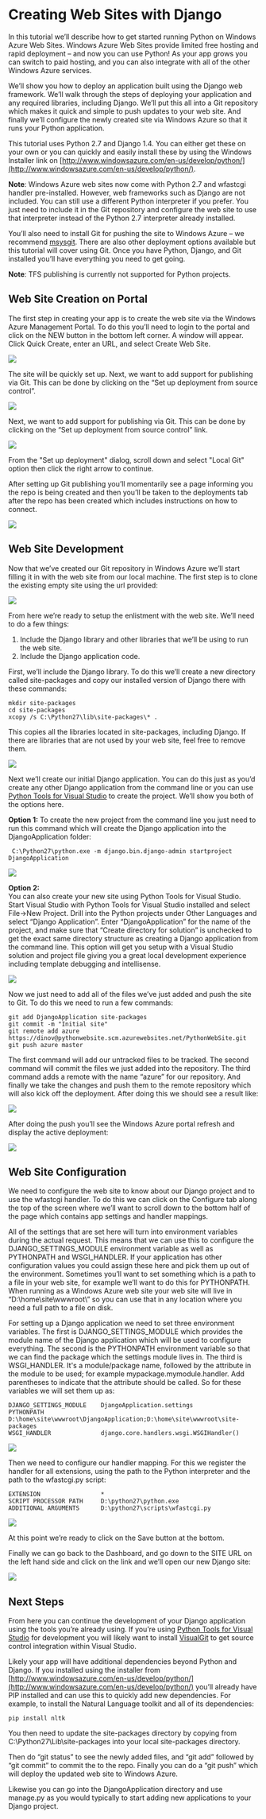 ﻿<properties linkid="develop-python-web-site-with-django" urlDisplayName="Web Sites with Django" pageTitle="Python Web Sites with Django - Windows Azure tutorial" title="Python Web Sites with Django - Windows Azure tutorial" metaKeywords="Windows Azure django   django web site" description="A tutorial that introduces you to running a Python web site on Windows Azure." metaCanonical="" disqusComments="1" umbracoNaviHide="0" />


# Creating Web Sites with Django

In this tutorial we’ll describe how to get started running Python on Windows Azure Web Sites.  Windows Azure Web Sites provide limited free hosting and rapid deployment – and now you can use Python!  As your app grows you can switch to paid hosting, and you can also integrate with all of the other Windows Azure services.  

We’ll show you how to deploy an application built using the Django web framework.  We’ll walk through the steps of deploying your application and any required libraries, including Django.  We’ll put this all into a Git repository which makes it quick and simple to push updates to your web site.  And finally we’ll configure the newly created site via Windows Azure so that it runs your Python application.  

<div chunk="../../Shared/Chunks/create-account-and-websites-note.md" />

This tutorial uses Python 2.7 and Django 1.4.  You can either get these on your own or you can quickly and easily install these by using the Windows Installer link on [http://www.windowsazure.com/en-us/develop/python/](http://www.windowsazure.com/en-us/develop/python/).  

**Note**: Windows Azure web sites now come with Python 2.7 and wfastcgi handler pre-installed.  However, web frameworks such as Django are not included.  You can still use a different Python interpreter if you prefer.  You just need to include it in the Git repository and configure the web site to use that interpreter instead of the Python 2.7 interpreter already installed.

You’ll also need to install Git for pushing the site to Windows Azure – we recommend [msysgit](http://code.google.com/p/msysgit/).  There are also other deployment options available but this tutorial will cover using Git.  Once you have Python, Django, and Git installed you’ll have everything you need to get going.

**Note**: TFS publishing is currently not supported for Python projects.

## Web Site Creation on Portal

The first step in creating your app is to create the web site via the Windows Azure Management Portal.  To do this you’ll need to login to the portal and click on the NEW button in the bottom left corner.  A window will appear.  Click Quick Create, enter an URL, and select Create Web Site.

![](../Media/django-ws-003.png)

The site will be quickly set up.  Next, we want to add support for publishing via Git.  This can be done by clicking on the “Set up deployment from source control”.

![](../Media/django-ws-004.png)

Next, we want to add support for publishing via Git.  This can be done by clicking on the “Set up deployment from source control” link.

![](../Media/django-ws-005.png)

From the "Set up deployment" dialog, scroll down and select "Local Git" option then click the right arrow to continue.

After setting up Git publishing you’ll momentarily see a page informing you the repo is being created and then you’ll be taken to the deployments tab after the repo has been created which includes instructions on how to connect.  

![](../Media/django-ws-006.png)


## Web Site Development

Now that we’ve created our Git repository in Windows Azure we’ll start filling it in with the web site from our local machine.  The first step is to clone the existing empty site using the url provided:

![](../Media/django-ws-007.png)

From here we’re ready to setup the enlistment with the web site.  We’ll need to do a few things:

1.  Include the Django library and other libraries that we’ll be using to run the web site.
2.  Include the Django application code.

First, we’ll include the Django library.  To do this we’ll create a new directory called site-packages and copy our installed version of Django there with these commands:

	mkdir site-packages
	cd site-packages
	xcopy /s C:\Python27\lib\site-packages\* .

This copies all the libraries located in site-packages, including Django.  If there are libraries that are not used by your web site, feel free to remove them.

![](../Media/django-ws-008.png)
 
Next we’ll create our initial Django application.  You can do this just as you’d create any other Django application from the command line or you can use [Python Tools for Visual Studio](http://pytools.codeplex.com/) to create the project.  We’ll show you both of the options here.

**Option 1:** 
To create the new project from the command line you just need to run this command which will create the Django application into the DjangoApplication folder:

	 C:\Python27\python.exe -m django.bin.django-admin startproject DjangoApplication

![](../Media/django-ws-010.png)

**Option 2:**  
You can also create your new site using Python Tools for Visual Studio.  Start Visual Studio with Python Tools for Visual Studio installed and select File->New Project.  Drill into the Python projects under Other Languages and select “Django Application”.  Enter “DjangoApplication” for the name of the project, and make sure that “Create directory for solution” is unchecked to get the exact same directory structure as creating a Django application from the command line.  This option will get you setup with a Visual Studio solution and project file giving you a great local development experience including template debugging and intellisense.

![](../Media/django-ws-011.png)

Now we just need to add all of the files we’ve just added and push the site to Git.  To do this we need to run a few commands:

	git add DjangoApplication site-packages
	git commit -m "Initial site"
	git remote add azure https://dinov@pythonwebsite.scm.azurewebsites.net/PythonWebSite.git
	git push azure master

The first command will add our untracked files to be tracked.  The second command will commit the files we just added into the repository.  The third command adds a remote with the name “azure” for our repository.  And finally we take the changes and push them to the remote repository which will also kick off the deployment.  After doing this we should see a result like:

![](../Media/django-ws-013.png)

After doing the push you’ll see the Windows Azure portal refresh and display the active deployment:

![](../Media/django-ws-014.png)

## Web Site Configuration

We need to configure the web site to know about our Django project and to use the wfastcgi handler.  To do this we can click on the Configure tab along the top of the screen where we’ll want to scroll down to the bottom half of the page which contains app settings and handler mappings.  

All of the settings that are set here will turn into environment variables during the actual request.  This means that we can use this to configure the DJANGO\_SETTINGS\_MODULE environment variable as well as PYTHONPATH and WSGI\_HANDLER.  If your application has other configuration values you could assign these here and pick them up out of the environment.  Sometimes you’ll want to set something which is a path to a file in your web site, for example we’ll want to do this for PYTHONPATH.  When running as a Windows Azure web site your web site will live in “D:\home\site\wwwroot\” so you can use that in any location where you need a full path to a file on disk.

For setting up a Django application we need to set three environment variables.  The first is DJANGO\_SETTINGS\_MODULE which provides the module name of the Django application which will be used to configure everything.  The second is the PYTHONPATH environment variable so that we can find the package which the settings module lives in.  The third is WSGI\_HANDLER.  It's a module/package name, followed by the attribute in the module to be used; for example mypackage.mymodule.handler.  Add parentheses to indicate that the attribute should be called.  So for these variables we will set them up as:
                
	DJANGO_SETTINGS_MODULE    DjangoApplication.settings
	PYTHONPATH                D:\home\site\wwwroot\DjangoApplication;D:\home\site\wwwroot\site-packages
	WSGI_HANDLER              django.core.handlers.wsgi.WSGIHandler()

![](../Media/django-ws-015.png)

Then we need to configure our handler mapping.  For this we register the handler for all extensions, using the path to the Python interpreter and the path to the wfastcgi.py script:

	EXTENSION                 *
	SCRIPT PROCESSOR PATH     D:\python27\python.exe
	ADDITIONAL ARGUMENTS      D:\python27\scripts\wfastcgi.py

![](../Media/django-ws-016.png)

At this point we’re ready to click on the Save button at the bottom.

Finally we can go back to the Dashboard, and go down to the SITE URL on the left hand side and click on the link and we’ll open our new Django site:

![](../Media/django-ws-017.png)

## Next Steps

From here you can continue the development of your Django application using the tools you’re already using.  If you’re using [Python Tools for Visual Studio](http://pytools.codeplex.com/) for development you will likely want to install [VisualGit](http://code.google.com/p/visualgit/) to get source control integration within Visual Studio.  

Likely your app will have additional dependencies beyond Python and Django.  If you installed using the installer from [http://www.windowsazure.com/en-us/develop/python/](http://www.windowsazure.com/en-us/develop/python/) you’ll already have PIP installed and can use this to quickly add new dependencies.  For example, to install the Natural Language toolkit and all of its dependencies:

	pip install nltk

You then need to update the site-packages directory by copying from C:\Python27\Lib\site-packages into your local site-packages directory.

Then do “git status” to see the newly added files, and “git add” followed by “git commit” to commit the to the repo.  Finally you can do a “git push” which will deploy the updated web site to Windows Azure.

Likewise you can go into the DjangoApplication directory and use manage.py as you would typically to start adding new applications to your Django project.  
